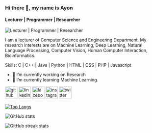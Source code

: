 ### Hi there 👋, my name is Ayon
#### Lecturer | Programmer | Researcher
![Lecturer | Programmer | Researcher](https://scontent.fdac27-1.fna.fbcdn.net/v/t39.30808-6/358051973_789342166226138_3699436266093390938_n.jpg?stp=dst-jpg_s1080x1080&_nc_cat=109&ccb=1-7&_nc_sid=5f2048&_nc_ohc=bK6kP-50gWMAX-zuLyj&_nc_ht=scontent.fdac27-1.fna&oh=00_AfALKEAh348vIZOJHDPy25YBQY6RP1R09KXrRK-VOc-c0Q&oe=6564C576)

I am a lecturer of Computer Science and Engineering Department. My research interests are on Machine Learning, Deep Learning, Natural Language Processing, Computer Vision, Human Computer Interaction, Bioinformatics.

Skills: C | C++ | Java | Python | HTML | CSS | PHP | Javascript 

- 🔭 I’m currently working on Research 
- 🌱 I’m currently learning Machine Learning. 


[<img src='https://cdn.jsdelivr.net/npm/simple-icons@3.0.1/icons/github.svg' alt='github' height='40'>](https://github.com/ayonneub)  [<img src='https://cdn.jsdelivr.net/npm/simple-icons@3.0.1/icons/linkedin.svg' alt='linkedin' height='40'>](https://www.linkedin.com/in/ayonshyper/)  [<img src='https://cdn.jsdelivr.net/npm/simple-icons@3.0.1/icons/facebook.svg' alt='facebook' height='40'>](https://www.facebook.com/ayonneub)  [<img src='https://cdn.jsdelivr.net/npm/simple-icons@3.0.1/icons/instagram.svg' alt='instagram' height='40'>](https://www.instagram.com/ayonneub/)  [<img src='https://cdn.jsdelivr.net/npm/simple-icons@3.0.1/icons/twitter.svg' alt='twitter' height='40'>](https://twitter.com/ayonneub)  

[![Top Langs](https://github-readme-stats.vercel.app/api/top-langs/?username=ayonneub)](https://github.com/anuraghazra/github-readme-stats)

![GitHub stats](https://github-readme-stats.vercel.app/api?username=ayonneub&show_icons=true)  
 

![GitHub streak stats](https://streak-stats.demolab.com/?user=ayonneub)  

